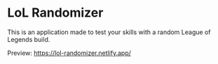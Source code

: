 # LoL Randomizer

This is an application made to test your skills with a random League of Legends build.

Preview: https://lol-randomizer.netlify.app/
